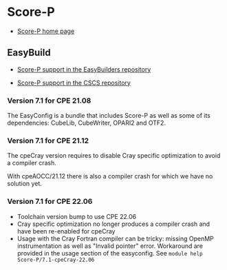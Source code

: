# Score-P

  * [Score-P home page](https://www.vi-hps.org/projects/score-p/)


## EasyBuild

  * [Score-P support in the EasyBuilders repository](https://github.com/easybuilders/easybuild-easyconfigs/tree/develop/easybuild/easyconfigs/s/Score-P)

  * [Score-P support in the CSCS repository](https://github.com/eth-cscs/production/tree/master/easybuild/easyconfigs/s/Score-P)


### Version 7.1 for CPE 21.08

The EasyConfig is a bundle that includes Score-P as well as some of its
dependencies: CubeLib, CubeWriter, OPARI2 and OTF2.

### Version 7.1 for CPE 21.12

The cpeCray version requires to disable Cray specific optimization to avoid
a compiler crash.

With cpeAOCC/21.12 there is also a compiler crash for which we have no solution yet.

### Version 7.1 for CPE 22.06

- Toolchain version bump to use CPE 22.06
- Cray specific optimization no longer produces a compiler crash and have been
  re-enabled for cpeCray
- Usage with the Cray Fortran compiler can be tricky: missing OpenMP
  instrumentation as well as "Invalid pointer" error. Workaround are provided in
  the usage section of the easyconfig. See `module help Score-P/7.1-cpeCray-22.06`
